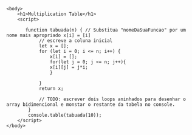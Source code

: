 <!DOCTYPE html>
<html>
    <head>
        <title>Multiplication Table</title>
    </head>

    <body>
        <h1>Multiplication Table</h1>
        <script>

           function tabuada(n) { // Substitua "nomeDaSuaFuncao" por um nome mais apropriado x[i] = [i]
                // escreve a coluna inicial
                let x = [];
                for (let i = 0; i <= n; i++) {
                    x[i] = [];
                    for(let j = 0; j <= n; j++){
                    x[i][j] = j*i;
                    }
                    
                }
                return x;
                
                // TODO: escrever dois loops aninhados para desenhar o array bidimencional e monstar o restante da tabela no console.
            }
            console.table(tabuada(10));
        </script>
    </body>
</html>

